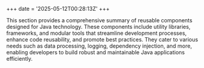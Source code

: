 +++
date = '2025-05-12T00:28:13Z'
+++

This section provides a comprehensive summary of reusable components designed for Java technology. These components include utility libraries, frameworks, and modular tools that streamline development processes, enhance code reusability, and promote best practices. They cater to various needs such as data processing, logging, dependency injection, and more, enabling developers to build robust and maintainable Java applications efficiently.
